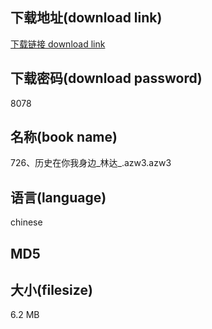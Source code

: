 ## 下载地址(download link)
[下载链接 download link](https://tutu365.netlify.app/?s=726%E3%80%81%E5%8E%86%E5%8F%B2%E5%9C%A8%E4%BD%A0%E6%88%91%E8%BA%AB%E8%BE%B9_%E6%9E%97%E8%BE%BE_.azw3)

## 下载密码(download password)
8078

## 名称(book name)
726、历史在你我身边_林达_.azw3.azw3

## 语言(language)
chinese

## MD5


## 大小(filesize)
6.2 MB
